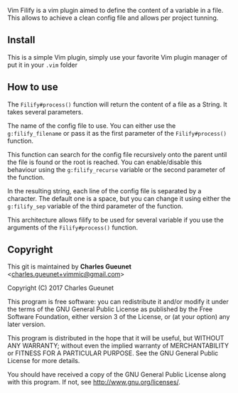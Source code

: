 Vim Filify is a vim plugin aimed to define the content of a variable in a file.
This allows to achieve a clean config file and allows per project tunning.

__Install__
-----------

This is a simple Vim plugin, simply use your favorite Vim plugin manager of put
it in your `.vim` folder


__How to use__
--------------

The `Filify#process()` function will return the content of a file
as a String. It takes several parameters.

The name of the config file to use. You can either use the `g:filify_filename`
or pass it as the first parameter of the `Filify#process()` function.

This function can search for the config file recursively onto the parent until
the file is found or the root is reached. You can enable/disable this behaviour
using the `g:filify_recurse` variable or the second parameter of the function.

In the resulting string, each line of the config file is separated by a character.
The default one is a space, but you can change it using either the `g:filify_sep`
variable of the third parameter of the function.

This architecture allows filify to be used for several variable if you use the arguments
of the `Filify#process()` function.

__Copyright__
-------------

This git is maintained by **Charles Gueunet** \<charles.gueunet+vimmic@gmail.com\>

Copyright (C) 2017 Charles Gueunet

This program is free software: you can redistribute it and/or modify
it under the terms of the GNU General Public License as published by
the Free Software Foundation, either version 3 of the License, or
(at your option) any later version.

This program is distributed in the hope that it will be useful,
but WITHOUT ANY WARRANTY; without even the implied warranty of
MERCHANTABILITY or FITNESS FOR A PARTICULAR PURPOSE.  See the
GNU General Public License for more details.

You should have received a copy of the GNU General Public License
along with this program.  If not, see <http://www.gnu.org/licenses/>.

